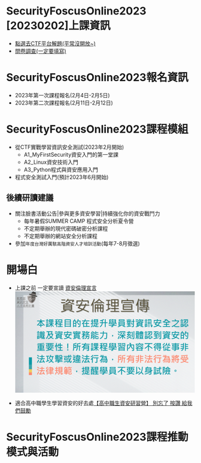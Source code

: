 # SecurityFoscusOnline2023 [20230202]上課資訊
- [點選去CTF平台解題(平常沒開放~)](https://120.114.62.215/)
- [問卷調查(一定要填寫)]()

# SecurityFoscusOnline2023報名資訊
- 2023年第一次課程報名(2月4日-2月5日)
- 2023年第二次課程報名(2月11日-2月12日)

# SecurityFoscusOnline2023課程模組
- 從CTF實戰學習資訊安全測試(2023年2月開始)
  - A1_MyFirstSecurity資安入門的第一堂課
  - A2_Linux資安技術入門
  - A3_Python程式與資安應用入門 
- 程式安全測試入門(預計2023年6月開始)


## 後續研讀建議
- 關注臉書活動公告|參與更多資安學習|持續強化你的資安戰鬥力
  - 每年暑假SUMMER CAMP 程式安全分析夏令營
  - 不定期舉辦的現代密碼破密分析課程 
  - 不定期舉辦的網站安全分析課程
- 參加`年度台灣好厲駭高階資安人才培訓活動`(每年7-8月徵選)

# 開場白
- 上課之前 一定要宣讀 [資安倫理宣言](資安宣言.gif)
![資安倫理宣言](資安宣言.gif)

- 適合高中職學生學習資安的好去處[【高中職生資安研習營】 別忘了 按讚 給我們鼓勵](https://zh-tw.facebook.com/pages/category/Community/高中職生資安研習營-455550404836569/)


# SecurityFoscusOnline2023課程推動模式與活動
